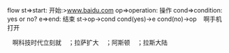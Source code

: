 
flow
st=>start: 开始:>www.baidu.com
op=>operation: 操作
cond=>condition: yes or no?
e=>end: 结束
st->op->cond
cond(yes)->e
cond(no)->op
    啊手机打开

    啊科技时代立刻就
    ；拉萨扩大
    ；阿斯顿
    ；拉斯大陆
